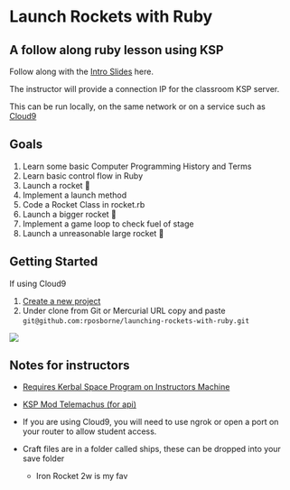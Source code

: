 # Launch Rockets with Ruby
## A follow along ruby lesson using KSP

Follow along with the [Intro Slides](http://slides.com/russellosborne/launch-rockets-with-ruby/live) here.

The instructor will provide a connection IP for the classroom KSP server.

This can be run locally, on the same network or on a service such as [Cloud9](https://c9.io/new)

## Goals

1. Learn some basic Computer Programming History and Terms
1. Learn basic control flow in Ruby
1. Launch a rocket 🚀
1. Implement a launch method
1. Code a Rocket Class in rocket.rb
1. Launch a bigger rocket 🚀
1. Implement a game loop to check fuel of stage
1. Launch a unreasonable large rocket 🚀

## Getting Started

If using Cloud9

1. [Create a new project](https://c9.io/new)
2. Under clone from Git or Mercurial URL copy and paste ```git@github.com:rposborne/launching-rockets-with-ruby.git```

<img src="https://www.dropbox.com/s/wkp1dq16rrspwdg/Screenshot%202016-01-19%2016.13.41.png?dl=1">

## Notes for instructors
  * [Requires Kerbal Space Program on Instructors Machine](https://kerbalspaceprogram.com/en/)
  * [KSP Mod Telemachus (for api)](https://github.com/richardbunt/Telemachus)
  * If you are using Cloud9, you will need to use ngrok or open a port on your router to allow student access.

  * Craft files are in a folder called ships, these can be dropped into your save folder
    * Iron Rocket 2w is my fav
